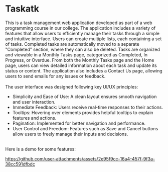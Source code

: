 # Taskatk
This is a task management web application developed as part of a web programming course in our college. The application includes a variety of features that allow users to efficiently manage their tasks through a simple and intuitive interface.
Users can create multiple lists, each containing a set of tasks. Completed tasks are automatically moved to a separate "Completed" section, where they can also be deleted. Tasks are organized and viewable in a Monthly Tasks page, categorized as Completed, In Progress, or Overdue. From both the Monthly Tasks page and the Home page, users can view detailed information about each task and update its status or content.
The application also includes a Contact Us page, allowing users to send emails for any issues or feedback.  
<br>
The user interface was designed following key UI/UX principles:  
- Simplicity and Ease of Use: A clean layout ensures smooth navigation and user interaction.  
- Immediate Feedback: Users receive real-time responses to their actions.  
- Tooltips: Hovering over elements provides helpful tooltips to explain features and actions.  
- Pagination: Implemented for better navigation and performance.  
- User Control and Freedom: Features such as Save and Cancel buttons allow users to freely manage their inputs and decisions.  
<br>
Here is a demo for some features: 

https://github.com/user-attachments/assets/2e95f9cc-16a4-457f-9f3a-38cc591dfbdc

